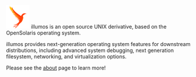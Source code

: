 ![logo](images/logo.png) illumos is an open source UNIX derivative, based on the OpenSolaris operating
system.

illumos provides next-generation operating system features for downstream
distributions, including advanced system debugging, next generation filesystem,
networking, and virtualization options.

Please see the [about](about/index.md) page to learn more!

